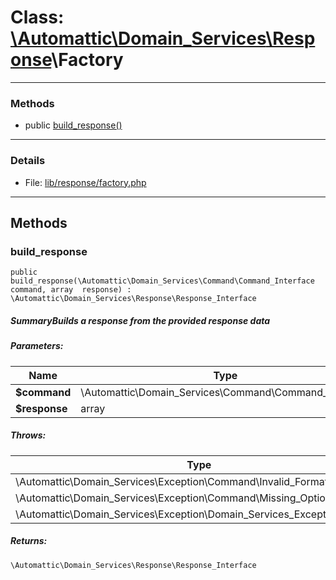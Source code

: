 # Class: [\Automattic](../namespaces/automattic.md)[\Domain_Services](../namespaces/automattic-domain-services.md)[\Response](../namespaces/automattic-domain-services-response.md)\Factory


---

### Methods

* public [build_response()](#method_build_response)

---

### Details

* File: [lib/response/factory.php](../../lib/response/factory.php)

---

## Methods

<a id="method_build_response"></a>
### build_response

```
public build_response(\Automattic\Domain_Services\Command\Command_Interface  command, array  response) : \Automattic\Domain_Services\Response\Response_Interface
```

##### SummaryBuilds a response from the provided response data
##### Parameters:

| Name | Type | Default |
|------|------|---------|
| **$command** | \Automattic\Domain_Services\Command\Command_Interface |  |
| **$response** | array |  |

##### Throws:

| Type | Description |
|------|-------------|
| \Automattic\Domain_Services\Exception\Command\Invalid_Format_Exception |  |
| \Automattic\Domain_Services\Exception\Command\Missing_Option_Exception |  |
| \Automattic\Domain_Services\Exception\Domain_Services_Exception |  |

##### Returns:

```
\Automattic\Domain_Services\Response\Response_Interface
```
